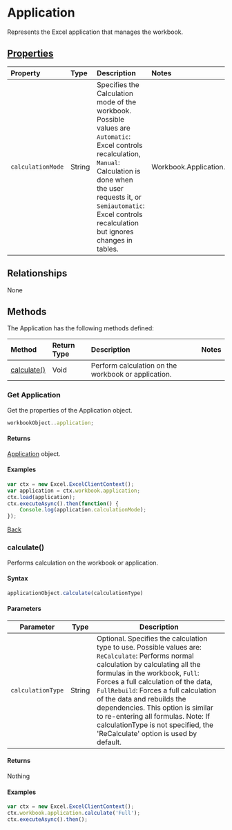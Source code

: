 # Application

Represents the Excel application that manages the workbook.

## [Properties](#get-application)

| Property         | Type    |Description|Notes |
|:-----------------|:--------|:----------|:-----|
| `calculationMode`        | String      | Specifies the Calculation mode of the workbook. Possible values are `Automatic`: Excel controls recalculation, `Manual`: Calculation is done when the user requests it, or `Semiautomatic`: Excel controls recalculation but ignores changes in tables.         |Workbook.Application.Calculation|


## Relationships
None

## Methods
The Application has the following methods defined:

| Method     | Return Type    |Description|Notes  |
|:-----------------|:--------|:----------|:------|
|[calculate()](#calculate)| Void |Perform calculation on the workbook or application.| |

### Get Application

Get the properties of the Application object.

```js
workbookObject..application;
```
#### Returns

[Application](application.md) object.

#### Examples

```js
var ctx = new Excel.ExcelClientContext();
var application = ctx.workbook.application;
ctx.load(application);
ctx.executeAsync().then(function() {
	Console.log(application.calculationMode);
});

```
[Back](#properties)

### calculate()

Performs calculation on the workbook or application. 

#### Syntax
```js
applicationObject.calculate(calculationType)
```
#### Parameters

Parameter       | Type  | Description
--------------- | ------ | ------------
`calculationType` | String | Optional. Specifies the calculation type to use. Possible values are: `ReCalculate`: Performs normal calculation by calculating all the formulas in the workbook, `Full`: Forces a full calculation of the data, `FullRebuild`: Forces a full calculation of the data and rebuilds the dependencies. This option is similar to re-entering all formulas. Note: If calculationType is not specified, the 'ReCalculate' option is used by default.

#### Returns

Nothing

#### Examples 

```js
var ctx = new Excel.ExcelClientContext();
ctx.workbook.application.calculate('Full');
ctx.executeAsync().then();
```

